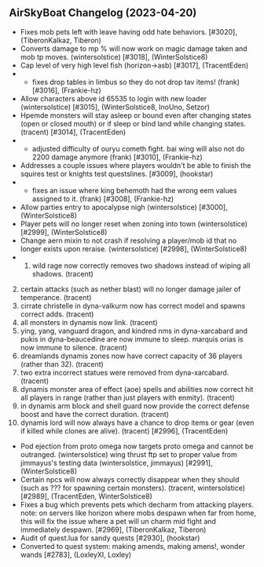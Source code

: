 ## AirSkyBoat Changelog (2023-04-20)
- Fixes mob pets left with leave having odd hate behaviors. [#3020], (TiberonKalkaz, Tiberon)
- Converts damage to mp % will now work on magic damage taken and mob tp moves. (wintersolstice) [#3018], (WinterSolstice8)
- Cap level of very high level fish (horizon->asb) [#3017], (TracentEden)
- - fixes drop tables in limbus so they do not drop tav items! (frank) [#3016], (Frankie-hz)
- Allow characters above id 65535 to login with new loader (wintersolstice) [#3015], (WinterSolstice8, InoUno, Setzor)
- Hpemde monsters will stay asleep or bound even after changing states (open or closed mouth) or if sleep or bind land while changing states. (tracent) [#3014], (TracentEden)
- - adjusted difficulty of ouryu cometh fight. bai wing will also not do 2200 damage anymore (frank) [#3010], (Frankie-hz)
- Addresses a couple issues where players wouldn't be able to finish the squires test or knights test questslines. [#3009], (hookstar)
- - fixes an issue where king behemoth had the wrong eem values assigned to it. (frank) [#3008], (Frankie-hz)
- Allow parties entry to apocalypse nigh (wintersolstice) [#3000], (WinterSolstice8)
- Player pets will no longer reset when zoning into town (wintersolstice) [#2999], (WinterSolstice8)
- Change aern mixin to not crash if resolving a player/mob id that no longer exists upon reraise. (wintersolstice) [#2998], (WinterSolstice8)
- 1. wild rage now correctly removes two shadows instead of wiping all shadows. (tracent) 2. certain attacks (such as nether blast) will no longer damage jailer of temperance. (tracent) 3. cirrate christelle in dyna-valkurm now has correct model and spawns correct adds. (tracent) 4. all monsters in dynamis now link. (tracent) 5. ying, yang, vanguard dragon, and kindred nms in dyna-xarcabard and pukis in dyna-beaucedine are now immune to sleep. marquis orias is now immune to silence. (tracent) 6. dreamlands dynamis zones now have correct capacity of 36 players (rather than 32). (tracent) 7. two extra incorrect statues were removed from dyna-xarcabard. (tracent) 8. dynamis monster area of effect (aoe) spells and abilities now correct hit all players in range (rather than just players with enmity). (tracent) 9. in dynamis arm block and shell guard now provide the correct defense boost and have the correct duration. (tracent) 10. dynamis lord will now always have a chance to drop items or gear (even if killed while clones are alive). (tracent) [#2996], (TracentEden)
- Pod ejection from proto omega now targets proto omega and cannot be outranged. (wintersolstice) wing thrust ftp set to proper value from jimmayus's testing data (wintersolstice, jimmayus) [#2991], (WinterSolstice8)
- Certain npcs will now always correctly disappear when they should (such as ??? for spawning certain monsters). (tracent, wintersolstice) [#2989], (TracentEden, WinterSolstice8)
- Fixes a bug which prevents pets which decharm from attacking players. note: on servers like horizon where mobs despawn when far from home, this will fix the issue where a pet will un charm mid fight and immediately despawn. [#2969], (TiberonKalkaz, Tiberon)
- Audit of quest.lua for sandy quests [#2930], (hookstar)
- Converted to quest system: making amends, making amens!, wonder wands [#2783], (LoxleyXI, Loxley)
